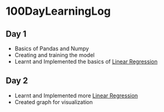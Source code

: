 # 100DayLearningLog


## Day 1
* Basics of Pandas and Numpy
* Creating and training the model
* Learnt and Implemented the basics of [Linear Regression](https://github.com/Aman9026/100DaysOfMachineLearning/tree/master/Linear%20Regression)

## Day 2
* Learnt and Implemented more [Linear Regression](https://github.com/Aman9026/100DaysOfMachineLearning/tree/master/Linear%20Regression)
* Created graph for visualization
